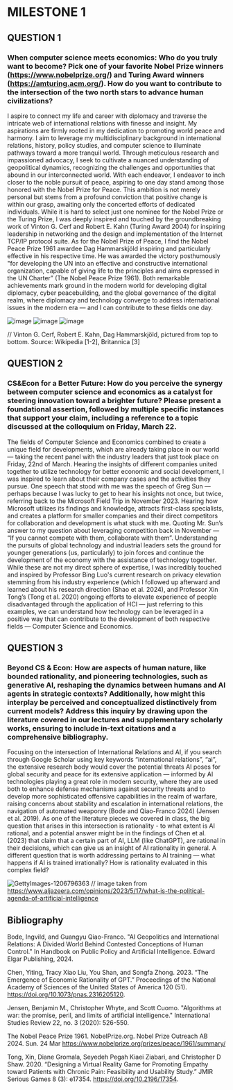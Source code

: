 # MILESTONE 1
## QUESTION 1
### When computer science meets economics: Who do you truly want to become? Pick one of your favorite Nobel Prize winners (https://www.nobelprize.org/) and Turing Award winners (https://amturing.acm.org/). How do you want to contribute to the intersection of the two north stars to advance human civilizations? 

I aspire to connect my life and career with diplomacy and traverse the intricate web of international relations with finesse and insight. My aspirations are firmly rooted in my dedication to promoting world peace and harmony. I aim to leverage my multidisciplinary background in international relations, history, policy studies, and computer science to illuminate pathways toward a more tranquil world. Through meticulous research and impassioned advocacy, I seek to cultivate a nuanced understanding of geopolitical dynamics, recognizing the challenges and opportunities that abound in our interconnected world. With each endeavor, I endeavor to inch closer to the noble pursuit of peace, aspiring to one day stand among those honored with the Nobel Prize for Peace. This ambition is not merely personal but stems from a profound conviction that positive change is within our grasp, awaiting only the concerted efforts of dedicated individuals. While it is hard to select just one nominee for the Nobel Prize or the Turing Prize, I was deeply inspired and touched by the groundbreaking work of Vinton G. Cerf and Robert E. Kahn (Turing Award 2004) for inspiring leadership in networking and the design and implementation of the Internet TCP/IP protocol suite. As for the Nobel Prize of Peace, I find the Nobel Peace Prize 1961 awardee Dag Hammarskjöld inspiring and particularly effective in his respective time. He was awarded the victory posthumously "for developing the UN into an effective and constructive international organization, capable of giving life to the principles and aims expressed in the UN Charter” (The Nobel Peace Prize 1961). Both remarkable achievements mark ground in the modern world for developing digital diplomacy, cyber peacebuilding, and the global governance of the digital realm, where diplomacy and technology converge to address international issues in the modern era — and I can contribute to these fields one day.

![image](https://github.com/Rising-Stars-by-Sunshine/CSECON206_Polina/assets/148934457/3083c2a7-18d8-48ea-90d8-b2bedb66ea13) 
![image](https://github.com/Rising-Stars-by-Sunshine/CSECON206_Polina/assets/148934457/7b454d3d-7b12-46fd-857c-50f916523c9f) 
![image](https://github.com/Rising-Stars-by-Sunshine/CSECON206_Polina/assets/148934457/20f12faa-c69d-420f-9aa4-882d0a7748cf)


// Vinton G. Cerf, Robert E. Kahn, Dag Hammarskjöld, pictured from top to bottom. Source: Wikipedia [1-2], Britannica [3]


## QUESTION 2
### CS&Econ for a Better Future: How do you perceive the synergy between computer science and economics as a catalyst for steering innovation toward a brighter future? Please present a foundational assertion, followed by multiple specific instances that support your claim, including a reference to a topic discussed at the colloquium on Friday, March 22.

The fields of Computer Science and Economics combined to create a unique field for developments, which are already taking place in our world — taking the recent panel with the industry leaders that just took place on Friday, 22nd of March. Hearing the insights of different companies united together to utilize technology for better economic and social development, I was inspired to learn about their company cases and the activities they pursue. One speech that stood with me was the speech of Greg Sun — perhaps because I was lucky to get to hear his insights not once, but twice, referring back to the Microsoft Field Trip in November 2023. Hearing how Microsoft utilizes its findings and knowledge, attracts first-class specialists, and creates a platform for smaller companies and their direct competitors for collaboration and development is what stuck with me. Quoting Mr. Sun’s answer to my question about leveraging competition back in November — “If you cannot compete with them, collaborate with them”. Understanding the pursuits of global technology and industrial leaders sets the ground for younger generations (us, particularly) to join forces and continue the development of the economy with the assistance of technology together. While these are not my direct sphere of expertise, I was incredibly touched and inspired by Professor Bing Luo's current research on privacy elevation stemming from his industry experience (which I followed up afterward and learned about his research direction (Shao et al. 2024), and Professor Xin Tong’s (Tong et al. 2020) ongoing efforts to elevate experience of people disadvantaged through the application of HCI — just referring to this examples, we can understand how technology can be leveraged in a positive way that can contribute to the development of both respective fields — Computer Science and Economics.

## QUESTION 3
### Beyond CS & Econ: How are aspects of human nature, like bounded rationality, and pioneering technologies, such as generative AI, reshaping the dynamics between humans and AI agents in strategic contexts? Additionally, how might this interplay be perceived and conceptualized distinctively from current models? Address this inquiry by drawing upon the literature covered in our lectures and supplementary scholarly works, ensuring to include in-text citations and a comprehensive bibliography.

Focusing on the intersection of International Relations and AI, if you search through Google Scholar using key keywords “international relations”, “ai”, the extensive research body would cover the potential threats AI poses for global security and peace for its extensive application — informed by AI technologies playing a great role in modern security, where they are used both to enhance defense mechanisms against security threats and to develop more sophisticated offensive capabilities in the realm of warfare, raising concerns about stability and escalation in international relations, the navigation of automated weaponry (Bode and Qiao-Franco 2024) (Jensen et al. 2019). As one of the literature pieces we covered in class, the big question that arises in this intersection is rationality - to what extent is AI rational, and a potential answer might be in the findings of Chen et al. (2023) that claim that a certain part of AI, LLM (like ChatGPT), are rational in their decisions, which can give us an insight of AI rationality in general. A different question that is worth addressing pertains to AI training — what happens if AI is trained irrationally? How is rationality evaluated in this complex field? 

![GettyImages-1206796363](https://github.com/Rising-Stars-by-Sunshine/CSECON206_Polina/assets/148934457/d30c6546-b645-407e-a1a7-1a36bddcab11)
// image taken from https://www.aljazeera.com/opinions/2023/5/17/what-is-the-political-agenda-of-artificial-intelligence

## Bibliography

Bode, Ingvild, and Guangyu Qiao-Franco. "AI Geopolitics and International Relations: A Divided World Behind Contested Conceptions of Human Control." In Handbook on Public Policy and Artificial Intelligence. Edward Elgar Publishing, 2024.

Chen, Yiting, Tracy Xiao Liu, You Shan, and Songfa Zhong. 2023. “The Emergence of Economic Rationality of GPT.” Proceedings of the National Academy of Sciences of the United States of America 120 (51). https://doi.org/10.1073/pnas.2316205120.

Jensen, Benjamin M., Christopher Whyte, and Scott Cuomo. "Algorithms at war: the promise, peril, and limits of artificial intelligence." International Studies Review 22, no. 3 (2020): 526-550.

The Nobel Peace Prize 1961. NobelPrize.org. Nobel Prize Outreach AB 2024. Sun. 24 Mar https://www.nobelprize.org/prizes/peace/1961/summary/

Tong, Xin, Diane Gromala, Seyedeh Pegah Kiaei Ziabari, and Christopher D Shaw. 2020. “Designing a Virtual Reality Game for Promoting Empathy toward Patients with Chronic Pain: Feasibility and Usability Study.” JMIR Serious Games 8 (3): e17354. https://doi.org/10.2196/17354.
